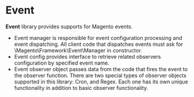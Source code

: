 # Event

**Event** library provides supports for Magento events.

 * Event manager is responsible for event configuration processing and event dispatching. All client code that dispatches events must ask for \Magento\Framework\Event\Manager in constructor.
 * Event config provides interface to retrieve related observers configuration by specified event name.
 * Event observer object passes data from the code that fires the event to the observer function. There are two special types of observer objects supported in this library: Cron, and Regex. Each one has its own unique functionality in addition to basic observer functionality.
